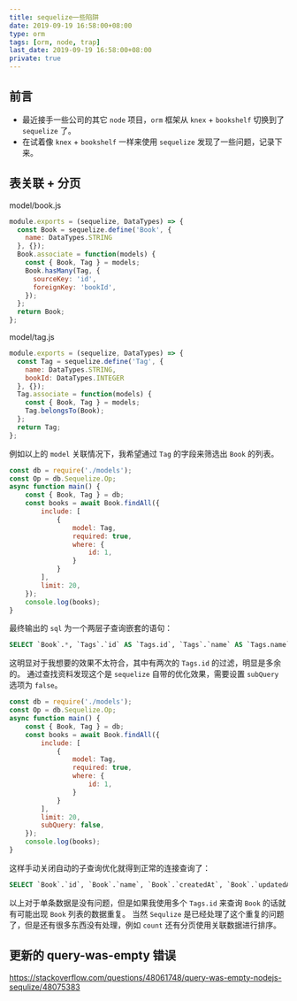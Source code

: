 ```yaml
---
title: sequelize一些陷阱
date: 2019-09-19 16:58:00+08:00
type: orm
tags: [orm, node, trap]
last_date: 2019-09-19 16:58:00+08:00
private: true
---
```


## 前言
- 最近接手一些公司的其它 `node` 项目，`orm` 框架从 `knex` + `bookshelf` 切换到了 `sequelize` 了。
- 在试着像 `knex` + `bookshelf` 一样来使用 `sequelize` 发现了一些问题，记录下来。

## 表关联 + 分页

model/book.js

``` js
module.exports = (sequelize, DataTypes) => {
  const Book = sequelize.define('Book', {
    name: DataTypes.STRING
  }, {});
  Book.associate = function(models) {
    const { Book, Tag } = models;
    Book.hasMany(Tag, {
      sourceKey: 'id',
      foreignKey: 'bookId',
    });
  };
  return Book;
};
```

model/tag.js

``` js
module.exports = (sequelize, DataTypes) => {
  const Tag = sequelize.define('Tag', {
    name: DataTypes.STRING,
    bookId: DataTypes.INTEGER
  }, {});
  Tag.associate = function(models) {
    const { Book, Tag } = models;
    Tag.belongsTo(Book);
  };
  return Tag;
};
```

例如以上的 `model` 关联情况下，我希望通过 `Tag` 的字段来筛选出 `Book` 的列表。

``` js
const db = require('./models');
const Op = db.Sequelize.Op;
async function main() {
    const { Book, Tag } = db;
    const books = await Book.findAll({
        include: [
            {
                model: Tag,
                required: true,
                where: {
                    id: 1,
                }
            }
        ],
        limit: 20,
    });
    console.log(books);
}
```

最终输出的 `sql` 为一个两层子查询嵌套的语句：
``` sql
SELECT `Book`.*, `Tags`.`id` AS `Tags.id`, `Tags`.`name` AS `Tags.name`, `Tags`.`bookId` AS `Tags.bookId`, `Tags`.`createdAt` AS `Tags.createdAt`, `Tags`.`updatedAt` AS `Tags.updatedAt` FROM (SELECT `Book`.`id`, `Book`.`name`, `Book`.`createdAt`, `Book`.`updatedAt` FROM `Books` AS `Book` WHERE ( SELECT `bookId` FROM `Tags` AS `Tags` WHERE (`Tags`.`id` = 1 AND `Tags`.`bookId` = `Book`.`id`) LIMIT 1 ) IS NOT NULL LIMIT 20) AS `Book` INNER JOIN `Tags` AS `Tags` ON `Book`.`id` = `Tags`.`bookId` AND `Tags`.`id` = 1;
```

这明显对于我想要的效果不太符合，其中有两次的 `Tags.id` 的过滤，明显是多余的。
通过查找资料发现这个是 `sequelize` 自带的优化效果，需要设置 `subQuery` 选项为 `false`。

``` js
const db = require('./models');
const Op = db.Sequelize.Op;
async function main() {
    const { Book, Tag } = db;
    const books = await Book.findAll({
        include: [
            {
                model: Tag,
                required: true,
                where: {
                    id: 1,
                }
            }
        ],
        limit: 20,
        subQuery: false,
    });
    console.log(books);
}
```

这样手动关闭自动的子查询优化就得到正常的连接查询了：
``` sql
SELECT `Book`.`id`, `Book`.`name`, `Book`.`createdAt`, `Book`.`updatedAt`, `Tags`.`id` AS `Tags.id`, `Tags`.`name` AS `Tags.name`, `Tags`.`bookId` AS `Tags.bookId`, `Tags`.`createdAt` AS `Tags.createdAt`, `Tags`.`updatedAt` AS `Tags.updatedAt` FROM `Books` AS `Book` INNER JOIN `Tags` AS `Tags` ON `Book`.`id` = `Tags`.`bookId` AND `Tags`.`id` = 1 LIMIT 20;
```

以上对于单条数据是没有问题，但是如果我使用多个 `Tags.id` 来查询 `Book` 的话就有可能出现 `Book` 列表的数据重复。
当然 `Sequlize` 是已经处理了这个重复的问题了，但是还有很多东西没有处理，例如 `count` 还有分页使用关联数据进行排序。


## 更新的 query-was-empty 错误



https://stackoverflow.com/questions/48061748/query-was-empty-nodejs-sequlize/48075383
